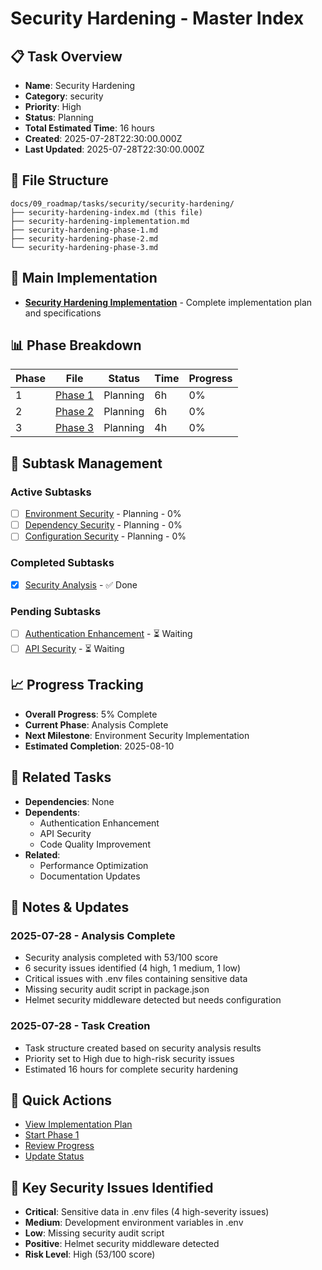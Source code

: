 # Security Hardening - Master Index

## 📋 Task Overview
- **Name**: Security Hardening
- **Category**: security
- **Priority**: High
- **Status**: Planning
- **Total Estimated Time**: 16 hours
- **Created**: 2025-07-28T22:30:00.000Z
- **Last Updated**: 2025-07-28T22:30:00.000Z

## 📁 File Structure
```
docs/09_roadmap/tasks/security/security-hardening/
├── security-hardening-index.md (this file)
├── security-hardening-implementation.md
├── security-hardening-phase-1.md
├── security-hardening-phase-2.md
└── security-hardening-phase-3.md
```

## 🎯 Main Implementation
- **[Security Hardening Implementation](./security-hardening-implementation.md)** - Complete implementation plan and specifications

## 📊 Phase Breakdown
| Phase | File | Status | Time | Progress |
|-------|------|--------|------|----------|
| 1 | [Phase 1](./security-hardening-phase-1.md) | Planning | 6h | 0% |
| 2 | [Phase 2](./security-hardening-phase-2.md) | Planning | 6h | 0% |
| 3 | [Phase 3](./security-hardening-phase-3.md) | Planning | 4h | 0% |

## 🔄 Subtask Management
### Active Subtasks
- [ ] [Environment Security](./security-hardening-phase-1.md) - Planning - 0%
- [ ] [Dependency Security](./security-hardening-phase-2.md) - Planning - 0%
- [ ] [Configuration Security](./security-hardening-phase-3.md) - Planning - 0%

### Completed Subtasks
- [x] [Security Analysis](./security-hardening-implementation.md) - ✅ Done

### Pending Subtasks
- [ ] [Authentication Enhancement](./authentication-enhancement.md) - ⏳ Waiting
- [ ] [API Security](./api-security.md) - ⏳ Waiting

## 📈 Progress Tracking
- **Overall Progress**: 5% Complete
- **Current Phase**: Analysis Complete
- **Next Milestone**: Environment Security Implementation
- **Estimated Completion**: 2025-08-10

## 🔗 Related Tasks
- **Dependencies**: None
- **Dependents**: 
  - Authentication Enhancement
  - API Security
  - Code Quality Improvement
- **Related**: 
  - Performance Optimization
  - Documentation Updates

## 📝 Notes & Updates
### 2025-07-28 - Analysis Complete
- Security analysis completed with 53/100 score
- 6 security issues identified (4 high, 1 medium, 1 low)
- Critical issues with .env files containing sensitive data
- Missing security audit script in package.json
- Helmet security middleware detected but needs configuration

### 2025-07-28 - Task Creation
- Task structure created based on security analysis results
- Priority set to High due to high-risk security issues
- Estimated 16 hours for complete security hardening

## 🚀 Quick Actions
- [View Implementation Plan](./security-hardening-implementation.md)
- [Start Phase 1](./security-hardening-phase-1.md)
- [Review Progress](#progress-tracking)
- [Update Status](#notes--updates)

## 🎯 Key Security Issues Identified
- **Critical**: Sensitive data in .env files (4 high-severity issues)
- **Medium**: Development environment variables in .env
- **Low**: Missing security audit script
- **Positive**: Helmet security middleware detected
- **Risk Level**: High (53/100 score) 